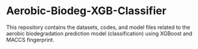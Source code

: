 # Aerobic-Biodeg-XGB-Classifier
This repository contains the datasets, codes, and model files related to the aerobic biodegradation prediction model (classification) using XGBoost and MACCS fingerprint.
